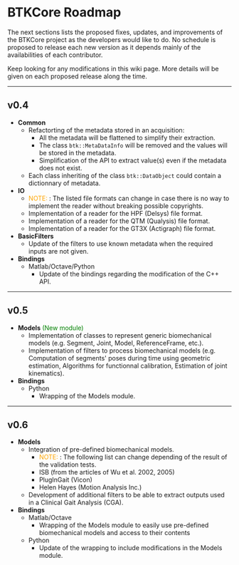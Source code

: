 # BTKCore Roadmap #

The next sections lists the proposed fixes, updates, and improvements of the BTKCore project as the developers would like to do. No schedule is proposed to release each new version as it depends mainly of the availabilities of each contributor.

Keep looking for any modifications in this wiki page. More details will be given on each proposed release along the time.


---


## v0.4 ##
  * **Common**
    * Refactorting of the metadata stored in an acquisition:
      * All the metadata will be flattened to simplify their extraction.
      * The class `btk::MetaDataInfo` will be removed and the values will be stored in the metadata.
      * Simplification of the API to extract value(s) even if the metadata does not exist.
    * Each class inheriting of the class `btk::DataObject` could contain a dictionnary of metadata.
  * **IO**
    * <font color='orange'>NOTE:</font> : The listed file formats can change in case there is no way to implement the reader without breaking possible copyrights.
    * Implementation of a reader for the HPF (Delsys) file format.
    * Implementation of a reader for the QTM (Qualysis) file format.
    * Implementation of a reader for the GT3X (Actigraph) file format.
  * **BasicFilters**
    * Update of the filters to use known metadata when the required inputs are not given.
  * **Bindings**
    * Matlab/Octave/Python
      * Update of the bindings regarding the modification of the C++ API.

---


## v0.5 ##
  * **Models** <font color='green'>(New module)</font>
    * Implementation of classes to represent generic biomechanical models (e.g. Segment, Joint, Model, ReferenceFrame, etc.).
    * Implementation of filters to process biomechanical models (e.g. Computation of segments' poses during time using geometric estimation, Algorithms for functionnal calibration, Estimation of joint kinematics).
  * **Bindings**
    * Python
      * Wrapping of the Models module.

---


## v0.6 ##

  * **Models**
    * Integration of pre-defined biomechanical models.
      * <font color='orange'>NOTE:</font> :  The following list can change depending of the result of the validation tests.
      * ISB (from the articles of Wu et al. 2002, 2005)
      * PlugInGait (Vicon)
      * Helen Hayes (Motion Analysis Inc.)
    * Development of additional filters to be able to extract outputs used in a Clinical Gait Analysis (CGA).
  * **Bindings**
    * Matlab/Octave
      * Wrapping of the Models module to easily use pre-defined biomechanical models and access to their contents
    * Python
      * Update of the wrapping to include modifications in the Models module.